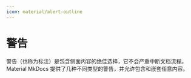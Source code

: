 ```yaml
---
icon: material/alert-outline
---
```


# 警告

警告（也称为标注）是包含侧面内容的绝佳选择，它不会严重中断文档流程。Material MkDocs 提供了几种不同类型的警告，并允许包含和嵌套任意内容。

